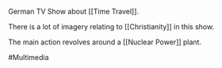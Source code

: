 German TV Show about [[Time Travel]].

There is a lot of imagery relating to [[Christianity]] in this show.

The main action revolves around a [[Nuclear Power]] plant.

#Multimedia